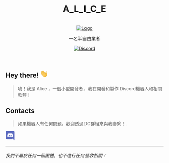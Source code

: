 
<h1 align="center">A_L_I_C_E</h1>

<p align="center">
  <br>
    <a href="https://github.com/Ree6-Applications">
        <img src="https://avatars.githubusercontent.com/u/138005616?s=400&u=3c7add3268682cde29cb342957ab8ef8ebd86b84&v=4" alt="Logo" width=250px>
    </a>
  <br>
</p>

<p align="center">一名半自由業者</p>

<p align="center">
  <a href="https://discord.gg/Vww8pjQhZD">
    <img src="https://discord.gg/Vww8pjQhZD" alt="Discord">
  </a>
</p>
<br>

## Hey there! <img alt="hand_wave" src="https://raw.githubusercontent.com/DxsSucuk/DxsSucuk/main/assets/wave.gif" height="25px" width="25px" />
> 嗨！我是 Alice ，一個小型開發者，我在開發和製作 Discord機器人和相關軟體！

## Contacts
> 如果機器人有任何問題，歡迎透過DC群組來與我聯繫！.

<p>
  <a href="https://discord.gg/Vww8pjQhZD">
    <img align="left" alt="Discord" width="30px" src="https://raw.githubusercontent.com/DxsSucuk/DxsSucuk/main/assets/discord.png">
  </a>
</p>
<br>
<br>

----

###### 我們不屬於任何一個團體，也不進行任何營收相關！
<!-- Heavily inspired by https://github.com/crunchy-lab !-->
